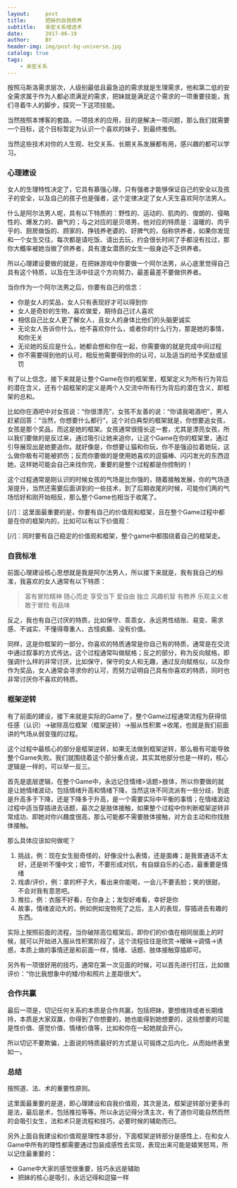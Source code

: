 ```yaml
---
layout:     post
title:      把妹的自我修养
subtitle:   亲密关系增进术
date:       2017-06-19
author:     BY
header-img: img/post-bg-universe.jpg
catalog: true
tags:
    - 亲密关系
---
```


按照马斯洛需求层次，人级别最低且最急迫的需求就是生理需求，他和第二低的安全需求属于作为人都必须满足的需求，把妹就是满足这个需求的一项重要技能，我们寻着牛人的脚步，探究一下这项技能。

当然按照本博客的套路，一项技术的应用，目的是解决一项问题，那么我们就需要一个目标，这个目标暂定为认识一个喜欢的妹子，到最终推倒。

当然这些技术对你的人生观、社交关系、长期关系发展都有用，感兴趣的都可以学习。

### 心理建设

女人的生理特性决定了，它具有慕强心理，只有强者才能够保证自己的安全以及孩子的安全，以及自己的孩子也是强者，这个定律决定了女人天生喜欢阿尔法男人。

什么是阿尔法男人呢，具有以下特质的：野性的、运动的、肌肉的、俊朗的、侵略性的、爆发力的、霸气的；与之对应的是贝塔男，他对应的特质是：温暖的、肉乎乎的、厨房做饭的、顾家的、挣钱养老婆的、好脾气的，俗称供养者，如果你发现和一个女生交往，每次都是请吃饭、请出去玩，约会很长时间了手都没有拉过，那你大概率被她当做了供养者，具有渣女潜质的女生一般身边不乏供养者。

所以心理建设要做的就是，在把妹游戏中你要做一个阿尔法男，从心底里觉得自己具有这个特质，以及在生活中往这个方向努力，最差最差不要做供养者。

当你作为一个阿尔法男之后，你要有自己的信念：

 - 你是女人的奖品，女人只有表现好才可以得到你
 - 女人是奇妙的生物，喜欢做爱，期待自己讨人喜欢
 - 相信自己比女人更了解女人，且女人的身体比他们的头脑更诚实
 - 无论女人告诉你什么，他不喜欢你什么，或者你的什么行为，那是她的事情，和你无关
 - 无论她的反应是什么，她都会想和你在一起，你需要做的就是完成中间过程
 - 你不需要得到他的认可，相反他需要得到你的认可，以及适当的给予奖励或惩罚

有了以上信念，接下来就是让整个Game在你的框架里，框架定义为所有行为背后的潜在含义，还有个超框架的定义是两个人交流中所有行为背后的潜在含义，即框架的总和。

比如你在酒吧中对女孩说：“你很漂亮”，女孩不友善的说：“你请我喝酒吧”，男人赶紧回答：“当然，你想要什么都行”，这个对白典型的框架就是，你想要追女孩，女孩是那个奖品，而这是她的框架。女孩通常很擅长这一套，尤其是漂亮女孩，所以我们要做的是反过来，通过吸引让她来追你，让这个Game在你的框架里，通过引导展现出是她要追你。就好像是，你想要让猫和你玩，你不是强迫拉着她玩，这么做你极有可能被抓伤；反而你要做的是使用她喜欢的逗猫棒、闪闪发光的东西逗她，这样她可能会自己来找你完，重要的是整个过程都是你控制的！

这个过程通常是刚认识的时候女孩的气场是比你强的，随着接触发展，你的气场逐渐提升，当然还需要后面讲到的一些技术，到了后期收尾的时候，可能你们两的气场恰好和刚开始相反，那么整个Game也相当于收尾了。

[//]：这里面最重要的是，你要有自己的价值观和框架，且在整个Game过程中都是在你的框架内的，比如可以有以下价值观：


[//]：同时要有自己稳定的价值观和框架，整个game中都围绕着自己的框架走。

### 自我标准

前面心理建设核心思想就是我是阿尔法男人，所以接下来就是，我有我自己的标准，我喜欢的女人通常有以下特质：

> 富有冒险精神
> 随心而走
> 享受当下
> 爱自由
> 独立
> 风趣机智
> 有教养
> 乐观主义者
> 敢于冒险
> 有品味

反之，我也有自己讨厌的特质，比如保守、乖乖女、永远男性结账、易变、需求感、不诚实、不懂得尊重人、古怪疯癫、没有价值。

同样，这是你框架的一部分，你喜欢的特质通常是你自己有的特质，通常是在交流中通过叙事的方式传达，这个过程通常叫做赋格；反之的部分，称为反向赋格，即强调什么样的非常讨厌，比如保守，保守的女人和无趣，通过反向赋格似，以及你作为奖品，女人通常会寻求你的认可，而努力证明自己具有你喜欢的特质，同时也非常讨厌你不喜欢的特质。

### 框架逆转

有了前面的建设，接下来就是实际的Game了，整个Game过程通常流程为获得信任感（认识）->破除高位框架（框架逆转）->服从性积累->收尾，也就是我们前面讲的气场从弱变强的过程。

这个过程中最核心的部分是框架逆转，如果无法做到框架逆转，那么极有可能导致整个Game失败。我们就围绕着这个部分重点说，其实其他部分也是一样的，核心逻辑是一样的，可以举一反三。

首先是底层逻辑，在整个Game中，永远记住情绪>话题>肢体，所以你要做的就是让她情绪波动，包括情绪升高和情绪下降，当然这块不同流派有一些分歧，到底是升高多于下降，还是下降多于升高，是一个需要实际中平衡的事情；在情绪波动过程中适当穿插进去话题，最次之是肢体接触，如果整个过程中你判断框架逆转非常成功、即她对你兴趣度很高，那么可能都不需要肢体接触，对方会主动和你找肢体接触。

那么具体应该如何做呢？

 1. 挑战，例：现在女生挺奇怪的，好像没什么表情，还是面瘫；是我普通话不太好，还是听不懂中文；细节，不要形成对抗，有自娱自乐的心态，最重要是情绪
 2. 戏虐/评价，例：拿的杯子大，看出来你能喝，一会儿不要丢脸；笑的很甜，不会对我有意思吧。
 3. 推拉，例：衣服不好看，在你身上；发型好难看，幸好是你
 4. 故事，情绪波动大的，例如例如宠物死了之后，主人的表现，穿插进去有趣的东西。

实际上按照前面的流程，当你破除高位框架后，即你们的价值在相同层面上的时候，就可以开始进入服从性积累阶段了，这个流程往往是欣赏->暧昧->调情->诱惑，本质上做的事情还是和前面一样，情绪、话题、肢体接触穿插即可。

另外有一项很好用的技巧，通常在第一次见面的时候，可以首先进行打压，比如做评价：“你比我想象中的矮/你和照片上差距很大”。

### 合作共赢

最后一项是，切记任何关系的本质是合作共赢，包括把妹，要想维持或者长期维持，本质是大家双赢，你得到了你想要的，她也能得到她想要的，这些想要的可能是性价值、感觉价值、情绪价值等，比如和你在一起她就会开心。

所以切记不要欺骗，上面说的特质最好的方式是认可锻炼之后内化，从而始终表里如一。

### 总结

按照道、法、术的重要性原则。

这里面最重要的是道，即心理建设和自我价值观，其次是法，框架逆转部分更多的是法，最后是术，包括推拉等等。所以永远记得分清主次，有了道你可能自然而然的会吸引女生，法和术只是流程和技巧，必要时候的辅助而已。

另外上面自我建设和价值观是理性本部分，下面框架逆转部分是感性上，在和女人Game中所有的理性都需要通过包装成感性去实现，表现出来可能是嬉笑怒骂，所以记住最重要的：

- Game中大家的感觉很重要，技巧永远是辅助
- 把妹的核心是吸引，永远记得和逗猫一样



